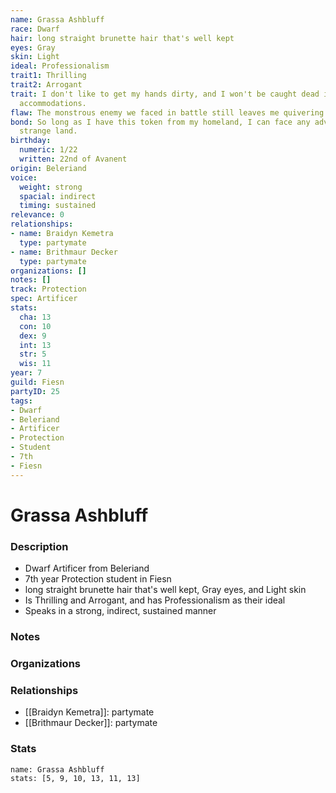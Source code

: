 ```yaml
---
name: Grassa Ashbluff
race: Dwarf
hair: long straight brunette hair that's well kept
eyes: Gray
skin: Light
ideal: Professionalism
trait1: Thrilling
trait2: Arrogant
trait: I don't like to get my hands dirty, and I won't be caught dead in unsuitable
  accommodations.
flaw: The monstrous enemy we faced in battle still leaves me quivering with fear.
bond: So long as I have this token from my homeland, I can face any adversity in this
  strange land.
birthday:
  numeric: 1/22
  written: 22nd of Avanent
origin: Beleriand
voice:
  weight: strong
  spacial: indirect
  timing: sustained
relevance: 0
relationships:
- name: Braidyn Kemetra
  type: partymate
- name: Brithmaur Decker
  type: partymate
organizations: []
notes: []
track: Protection
spec: Artificer
stats:
  cha: 13
  con: 10
  dex: 9
  int: 13
  str: 5
  wis: 11
year: 7
guild: Fiesn
partyID: 25
tags:
- Dwarf
- Beleriand
- Artificer
- Protection
- Student
- 7th
- Fiesn
---
```

# Grassa Ashbluff
### Description
- Dwarf Artificer from Beleriand
- 7th year Protection student in Fiesn
- long straight brunette hair that's well kept, Gray eyes, and Light skin
- Is Thrilling and Arrogant, and has Professionalism as their ideal
- Speaks in a strong, indirect, sustained manner

### Notes

### Organizations

### Relationships
- [[Braidyn Kemetra]]: partymate
- [[Brithmaur Decker]]: partymate

### Stats
```statblock
name: Grassa Ashbluff
stats: [5, 9, 10, 13, 11, 13]
```